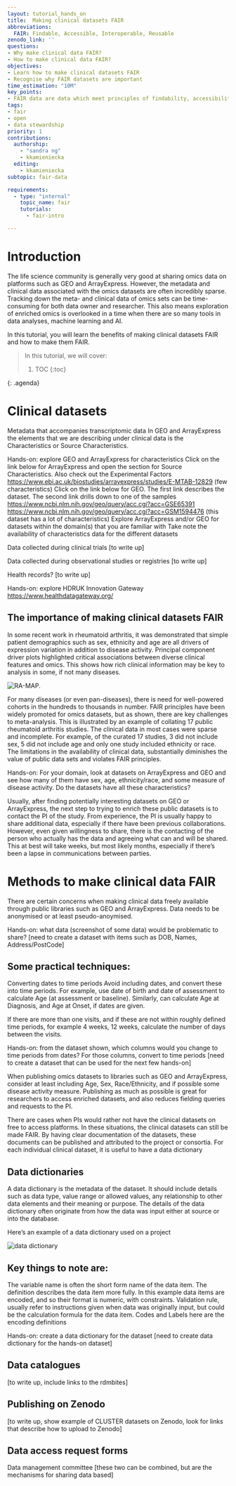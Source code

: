 ```yaml
---
layout: tutorial_hands_on
title:  Making clinical datasets FAIR
abbreviations:
  FAIR: Findable, Accessible, Interoperable, Reusable
zenodo_link: ''
questions:
- Why make clinical data FAIR?
- How to make clinical data FAIR?
objectives:
- Learn how to make clinical datasets FAIR
- Recognise why FAIR datasets are important
time_estimation: "10M"
key_points:
- FAIR data are data which meet principles of findability, accessibility, interoperability, and reusability (FAIR).
tags:
- fair
- open
- data stewardship
priority: 1
contributions:
  authorship:
    - "sandra ng"
    - kkamieniecka
  editing:
    - kkamieniecka
subtopic: fair-data

requirements:
  - type: "internal"
    topic_name: fair
    tutorials:
      - fair-intro

---
```



# Introduction

The life science community is generally very good at sharing omics data on platforms such as GEO and ArrayExpress.  However, the metadata and clinical data associated with the omics datasets are often incredibly sparse.  Tracking down the meta- and clinical data of omics sets can be time-consuming for both data owner and researcher.  This also means exploration of enriched omics is overlooked in a time when there are so many tools in data analyses, machine learning and AI.

In this tutorial, you will learn the benefits of making clinical datasets FAIR and how to make them FAIR.

> <agenda-title></agenda-title>
>
> In this tutorial, we will cover:
>
> 1. TOC
> {:toc}
>
{: .agenda}

# Clinical datasets

Metadata that accompanies transcriptomic data
In GEO and ArrayExpress the elements that we are describing under clinical data is the Characteristics or Source Characteristics.

Hands-on: explore GEO and ArrayExpress for characteristics
 Click on the link below for ArrayExpress and open the section for Source Characteristics.  Also check out the Experimental Factors
https://www.ebi.ac.uk/biostudies/arrayexpress/studies/E-MTAB-12829 (few characteristics)
Click on the link below for GEO.  The first link describes the dataset.  The second link drills down to one of the samples 
https://www.ncbi.nlm.nih.gov/geo/query/acc.cgi?acc=GSE65391
https://www.ncbi.nlm.nih.gov/geo/query/acc.cgi?acc=GSM1594476 (this dataset has a lot of characteristics)
Explore ArrayExpress and/or GEO for datasets within the domain(s) that you are familiar with
Take note the availability of characteristics data for the different datasets

Data collected during clinical trials
[to write up]

Data collected during observational studies or registries
[to write up]

Health records?
[to write up]

Hands-on: explore HDRUK Innovation Gateway https://www.healthdatagateway.org/

## The importance of making clinical datasets FAIR

In some recent work in rheumatoid arthritis, it was demonstrated that simple patient demographics such as sex, ethnicity and age are all drivers of expression variation in addition to disease activity.  Principal component driver plots highlighted critical associations between diverse clinical features and omics.  This shows how rich clinical information may be key to analysis in some, if not many diseases.  

![RA-MAP.](../../images/ra_map.png "")

For many diseases (or even pan-diseases), there is  need for well-powered cohorts in the hundreds to thousands in number.  FAIR principles have been widely promoted for omics datasets, but as shown, there are key challenges to meta-analysis.  This is illustrated by an example of collating 17 public rheumatoid arthritis studies.  The clinical data in most cases were sparse and incomplete.  For example, of the curated 17 studies, 3 did not include sex, 5 did not include age and only one study included ethnicity or race.  The limitations in the availability of clinical data, substantially diminishes the value of public data sets and violates FAIR principles.

Hands-on:  For your domain, look at datasets on ArrayExpress and GEO and see how many of them have sex, age, ethnicity/race, and some measure of disease activity.
Do the datasets have all these characteristics?

Usually, after finding potentially interesting datasets on GEO or ArrayExpress, the next step to trying to enrich these public datasets is to contact the PI of the study.  From experience, the PI is usually happy to share additional data, especially if there have been previous collaborations.  However, even given willingness to share, there is the contacting of the person who actually has the data and agreeing what can and will be shared.  This at best will take weeks, but most likely months, especially if there’s been a lapse in communications between parties.


# Methods to make clinical data FAIR
There are certain concerns when making clinical data freely available through public libraries such as GEO and ArrayExpress.  Data needs to be anonymised or at least pseudo-anoymised.  

Hands-on:  what data (screenshot of some data) would be problematic to share?
[need to create a dataset with items such as DOB, Names, Address/PostCode]

## Some practical techniques:

Converting dates to time periods 
Avoid including dates, and convert these into time periods.  For example, use date of birth and date of assessment to calculate Age (at assessment or baseline).  Similarly, can calculate Age at Diagnosis, and Age at Onset, if dates are given.

If there are more than one visits, and if these are not within roughly defined time periods, for example 4 weeks, 12 weeks, calculate the number of days between the visits.

Hands-on: from the dataset shown, which columns would you change to time periods from dates? For those columns, convert to time periods
[need to create a dataset that can be used for the next few hands-on]

When publishing omics datasets to libraries such as GEO and ArrayExpress, consider at least including Age, Sex, Race/Ethnicity, and if possible some disease activity measure.  Publishing as much as possible is great for researchers to access enriched datasets, and also reduces fielding queries and requests to the PI.

There are cases when PIs would rather not have the clinical datasets on free to access platforms.  In these situations, the clinical datasets can still be made FAIR.  By having clear documentation of the datasets, these documents can be published and attributed to the project or consortia.  For each individual clinical dataset, it is useful to have a data dictionary

## Data dictionaries
A data dictionary is the metadata of the dataset.  It should include details such as data type, value range or allowed values, any relationship to other data elements and their meaning or purpose.  The details of the data dictionary often originate from how the data was input either at source or into the database.

Here’s an example of a data dictionary used on a project


![data dictionary](../../images/data_dictionary.png "")

## Key things to note are:
The variable name is often the short form name of the data item.
The definition describes the data item more fully.
In this example data items are encoded, and so their format is numeric, with constraints.
Validation rule, usually refer to instructions given when data was originally input, but could be the calculation formula for the data item.
Codes and Labels here are the encoding definitions

Hands-on: create a data dictionary for the dataset
[need to create data dictionary for the hands-on dataset]

## Data catalogues
[to write up, include links to the rdmbites]

## Publishing on Zenodo
[to write up, show example of CLUSTER datasets on Zenodo, look for links that describe how to upload to Zenodo]

## Data access request forms
Data management committee
[these two can be combined, but are the mechanisms for sharing data based]
